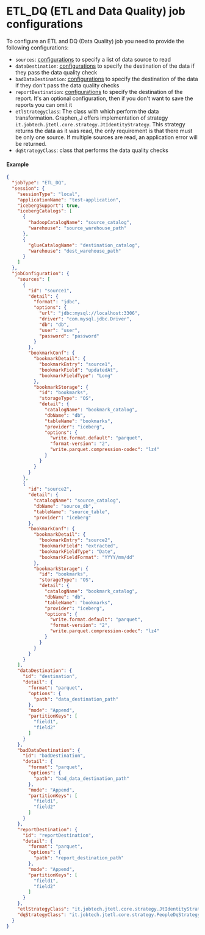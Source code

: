 # ETL_DQ (ETL and Data Quality) job configurations #

To configure an ETL and DQ (Data Quality) job you need to provide the following configurations:

- `sources`: [configurations](source_configurations.md) to specify a list of data source to read
- `dataDestination`: [configurations](destination_configuration.md) to specify the destination of the data if they pass
  the data quality check
- `badDataDestination`: [configurations](destination_configuration.md) to specify the destination of the data if they
  don't pass the data quality checks
- `reportDestination`: [configurations](destination_configuration.md) to specify the destination of the report. It's an
  optional configuration, then if you don't want to save the reports you can omit it
- `etlStrategyClass`: The class with which perform the data transformation. Graphen_J offers implementation of
  strategy `it.jobtech.jtetl.core.strategy.JtIdentityStrategy`. This strategy returns the data as it was read, the only
  requirement is that there must be only one source. If multiple sources are read, an application error will be
  returned.
- `dqStrategyClass`: class that performs the data quality checks

#### Example

```json
{
  "jobType": "ETL_DQ",
  "session": {
    "sessionType": "local",
    "applicationName": "test-application",
    "icebergSupport": true,
    "icebergCatalogs": [
      {
        "hadoopCatalogName": "source_catalog",
        "warehouse": "source_warehouse_path"
      },
      {
        "glueCatalogName": "destination_catalog",
        "warehouse": "dest_warehouse_path"
      }
    ]
  },
  "jobConfiguration": {
    "sources": [
      {
        "id": "source1",
        "detail": {
          "format": "jdbc",
          "options": {
            "url": "jdbc:mysql://localhost:3306",
            "driver": "com.mysql.jdbc.Driver",
            "db": "db",
            "user": "user",
            "password": "password"
          }
        },
        "bookmarkConf": {
          "bookmarkDetail": {
            "bookmarkEntry": "source1",
            "bookmarkField": "updatedAt",
            "bookmarkFieldType": "Long"
          },
          "bookmarkStorage": {
            "id": "bookmarks",
            "storageType": "OS",
            "detail": {
              "catalogName": "bookmark_catalog",
              "dbName": "db",
              "tableName": "bookmarks",
              "provider": "iceberg",
              "options": {
                "write.format.default": "parquet",
                "format-version": "2",
                "write.parquet.compression-codec": "lz4"
              }
            }
          }
        }
      },
      {
        "id": "source2",
        "detail": {
          "catalogName": "source_catalog",
          "dbName": "source_db",
          "tableName": "source_table",
          "provider": "iceberg"
        },
        "bookmarkConf": {
          "bookmarkDetail": {
            "bookmarkEntry": "source2",
            "bookmarkField": "extracted",
            "bookmarkFieldType": "Date",
            "bookmarkFieldFormat": "YYYY/mm/dd"
          },
          "bookmarkStorage": {
            "id": "bookmarks",
            "storageType": "OS",
            "detail": {
              "catalogName": "bookmark_catalog",
              "dbName": "db",
              "tableName": "bookmarks",
              "provider": "iceberg",
              "options": {
                "write.format.default": "parquet",
                "format-version": "2",
                "write.parquet.compression-codec": "lz4"
              }
            }
          }
        }
      }
    ],
    "dataDestination": {
      "id": "destination",
      "detail": {
        "format": "parquet",
        "options": {
          "path": "data_destination_path"
        },
        "mode": "Append",
        "partitionKeys": [
          "field1",
          "field2"
        ]
      }
    },
    "badDataDestination": {
      "id": "badDestination",
      "detail": {
        "format": "parquet",
        "options": {
          "path": "bad_data_destination_path"
        },
        "mode": "Append",
        "partitionKeys": [
          "field1",
          "field2"
        ]
      }
    },
    "reportDestination": {
      "id": "reportDestination",
      "detail": {
        "format": "parquet",
        "options": {
          "path": "report_destination_path"
        },
        "mode": "Append",
        "partitionKeys": [
          "field1",
          "field2"
        ]
      }
    },
    "etlStrategyClass": "it.jobtech.jtetl.core.strategy.JtIdentityStrategy",
    "dqStrategyClass": "it.jobtech.jtetl.core.strategy.PeopleDqStrategy"
  }
}
```